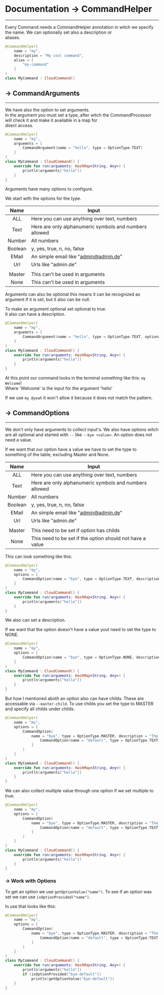 # Documentation -> CommandHelper

  
---  

Every Command needs a CommandHelper annotation in witch we specify the name. We can optionally set also a description
or  
aliases.

```kotlin  
@CommandHelper(  
    name = "my",  
    description = "My cool command",  
    alias = [  
        "my-command"  
    ]  
)  
class MyCommand : CloudCommand()   
```  

## -> CommandArguments

  
---  

We have also the option to set arguments.  
In the argument you must set a type, after witch the CommandProcessor will check it and make it available in a map for  
direct access.

```kotlin  
@CommandHelper(  
    name = "my",  
    arguemnts = [  
        CommandArgument(name = "hello", type = OptionType.TEXT)  
    ]  
)  
class MyCommand : CloudCommand() {  
    override fun run(arguments: HashMap<String, Any>) {  
        println(arguments["hello"])  
    }  
}  
```  

Arguments have many options to configure.

We start with the options for the type.

|  Name   | Input                                                  |  
|:-------:|--------------------------------------------------------|  
|   ALL   | Here you can use anything over text, numbers           |  
|  Text   | Here are only alphanumeric symbols and numbers allowed |  
| Number  | All numbers                                            |  
| Boolean | y, yes, true, n, no, false                             |  
|  EMail  | An simple email like "admin@admin.de"                  |  
|   Url   | Urls like "admin.de"                                   |  
|         |                                                        |  
| Master  | This can't be used in arguments                        |  
|  None   | This can't be used in arguments                        |  

Arguments can also be optional this means it can be recognized as argument if it is set, but it also can be null.

To make an argument optional set optional to true.  
It also can have a description.

```kotlin  
@CommandHelper(  
    name = "my",  
    arguemnts = [  
        CommandArgument(name = "hello", type = OptionType.TEXT, optional = true, description = "My good description!")  
    ]  
)  
class MyCommand : CloudCommand() {  
    override fun run(arguments: HashMap<String, Any>) {  
        println(arguments["hello"])  
    }  
}  
```  

At this point our command looks in the terminal something like this: ``my Welcome``!  
Where 'Welcome' is the input for the argument 'hello'

If we use ``my @yeah`` it won't allow it because it does not match the pattern.

## -> CommandOptions

  
---

We don't only have arguments to collect input's. We also have options witch are all optional and started with `--`
like `--bye <value>`. An option does not need a value.

If we want that our option have a value we have to set the type to something of the table, excluding Master and None.

|  Name   | Input                                                     |  
|:-------:|-----------------------------------------------------------|  
|   ALL   | Here you can use anything over text, numbers              |  
|  Text   | Here are only alphanumeric symbols and numbers allowed    |  
| Number  | All numbers                                               |  
| Boolean | y, yes, true, n, no, false                                |  
|  EMail  | An simple email like "admin@admin.de"                     |  
|   Url   | Urls like "admin.de"                                      |  
|         |                                                           |  
| Master  | This need to be set if option has childs                  |  
|  None   | This need to be set if the option should not have a value |  

This can look something like this:

```kotlin  
@CommandHelper(  
    name = "my",  
    options = [
	    CommandOption(name = "bye", type = OptionType.TEXT, description = "The message to say goodbye")
    ]
)  
class MyCommand : CloudCommand() {  
    override fun run(arguments: HashMap<String, Any>) {  
        println(arguments["hello"])  
    }  
}  
```  

We also can set a description.

If we want that the option doesn't have a value yout need to set the type to NONE.

```kotlin  
@CommandHelper(  
    name = "my",  
    options = [
	    CommandOption(name = "bye", type = OptionType.NONE, description = "The message to say goodbye")
    ]
)  
class MyCommand : CloudCommand() {  
    override fun run(arguments: HashMap<String, Any>) {  
        println(arguments["hello"])  
    }  
}  
```  

But how I mentioned aboth an option also can have childs. These are accessable via `--master-child`.
To use childs you set the type to MASTER and specify all childs under childs.

```kotlin
@CommandHelper(
    name = "my",
    options = [
        CommandOption(
            name = "bye", type = OptionType.MASTER, description = "The message to say goodbye", childs = [
                CommandOption(name = "default", type = OptionType.TEXT)
            ]
        )
    ]
)
class MyCommand : CloudCommand() {
    override fun run(arguments: HashMap<String, Any>) {
        println(arguments["hello"])
    }
} 
```

We can also collect multiple value through one option if we set multiple to true.

```kotlin
@CommandHelper(
    name = "my",
    options = [
        CommandOption(
            name = "bye", type = OptionType.MASTER, description = "The message to say goodbye", childs = [
                CommandOption(name = "default", type = OptionType.TEXT, multiple = true)
            ]
        )
    ]
)
class MyCommand : CloudCommand() {
    override fun run(arguments: HashMap<String, Any>) {
        println(arguments["hello"])
    }
} 
```

### -> Work with Options

To get an option we use `getOptionValue("name")`. To see if an option was set we can use `isOptionProvided("name")`.

In use that looks like this:

```kotlin
@CommandHelper(
    name = "my",
    options = [
        CommandOption(
            name = "bye", type = OptionType.MASTER, description = "The message to say goodbye", childs = [
                CommandOption(name = "default", type = OptionType.TEXT, multiple = true)
            ]
        )
    ]
)
class MyCommand : CloudCommand() {
    override fun run(arguments: HashMap<String, Any>) {
        println(arguments["hello"])
        if (isOptionProvided("bye-default"))
            println(getOptionValue("bye-default"))
    }
} 
```
